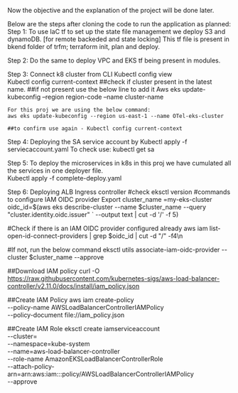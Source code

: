 




Now the objective and the explanation of the project will be done later.

Below are the steps after cloning the code to run the application as planned:
Step 1:
To use IaC tf to set up the state file management we deploy S3 and dynamoDB. [for remote   backeded and state locking]
	This tf file is present in bkend folder of trfm; terraform init, plan and deploy.

Step 2:
Do the same to deploy VPC and EKS tf being present in modules.
	
Step 3:
Connect k8 cluster from CLI
	Kubectl config view  
Kubectl config current-context 	##check if cluster present in the latest name.
	##if not present use the below line to add it 
	Aws eks update-kubeconfig –region region-code –name cluster-name

	For this proj we are using the below command:
	aws eks update-kubeconfig --region us-east-1 --name OTel-eks-cluster

	##to confirm use again - Kubectl config current-context 

Step 4:
Deploying the SA service account by 
	Kubectl apply -f serviecaccount.yaml
To check use: kubectl get sa

Step 5:
To deploy the microservices in k8s in this proj we have cumulated all the services in one deployer file.	   
Kubectl apply -f complete-deploy.yaml

Step 6:
Deploying ALB Ingress controller
	#check eksctl version
	#commands to configure IAM OIDC provider
	Export cluster_name =my-eks-cluster
oidc_id=$(aws eks describe-cluster --name $cluster_name --query "cluster.identity.oidc.issuer"  `	--output text | cut -d '/' -f 5) 
 
#Check if there is an IAM OIDC provider configured already
aws iam list-open-id-connect-providers | grep $oidc_id | cut -d "/" -f4\n

#If not, run the below command
eksctl utils associate-iam-oidc-provider --cluster $cluster_name --approve

##Download IAM policy
curl -O https://raw.githubusercontent.com/kubernetes-sigs/aws-load-balancer-controller/v2.11.0/docs/install/iam_policy.json


##Create IAM Policy
aws iam create-policy \
    --policy-name AWSLoadBalancerControllerIAMPolicy \
    --policy-document file://iam_policy.json


##Create IAM Role
eksctl create iamserviceaccount \
  --cluster=<your-cluster-name> \
  --namespace=kube-system \
  --name=aws-load-balancer-controller \
  --role-name AmazonEKSLoadBalancerControllerRole \
--attach-policy-arn=arn:aws:iam::<your-aws-account-id>:policy/AWSLoadBalancerControllerIAMPolicy \
  --approve
